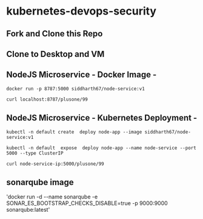 # kubernetes-devops-security

## Fork and Clone this Repo

## Clone to Desktop and VM

## NodeJS Microservice - Docker Image -
`docker run -p 8787:5000 siddharth67/node-service:v1`

`curl localhost:8787/plusone/99`
 
## NodeJS Microservice - Kubernetes Deployment -
`kubectl -n default create  deploy node-app --image siddharth67/node-service:v1`

`kubectl -n default  expose  deploy node-app --name node-service --port 5000 --type ClusterIP`

`curl node-service-ip:5000/plusone/99`

## sonarqube image 

'docker run -d --name sonarqube -e SONAR_ES_BOOTSTRAP_CHECKS_DISABLE=true -p 9000:9000 sonarqube:latest'
